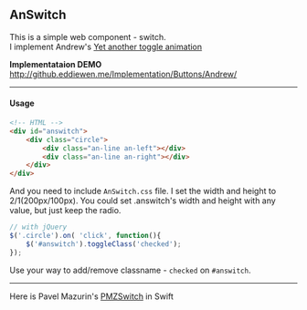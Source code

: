 ## AnSwitch
This is a simple web component - switch.  
I implement Andrew's [Yet another toggle animation](https://dribbble.com/shots/2309834-Yet-another-toggle-animation)

__Implementataion DEMO__  
<http://github.eddiewen.me/Implementation/Buttons/Andrew/>

----

#### Usage
~~~html
<!-- HTML -->
<div id="answitch">
	<div class="circle">
		<div class="an-line an-left"></div>
		<div class="an-line an-right"></div>
	</div>
</div>
~~~
And you need to include `AnSwitch.css` file. I set the width and height to 2/1(200px/100px). You could set .answitch's width and height with any value, but just keep the radio.

~~~javascript
// with jQuery
$('.circle').on( 'click', function(){
	$('#answitch').toggleClass('checked');
});
~~~
Use your way to add/remove classname - `checked` on `#answitch`.

----
Here is Pavel Mazurin's [PMZSwitch](https://github.com/kovpas/PMZSwitch) in Swift